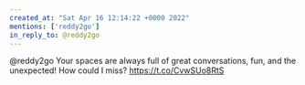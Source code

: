 ```yaml
---
created_at: "Sat Apr 16 12:14:22 +0000 2022"
mentions: ['reddy2go']
in_reply_to: @reddy2go
---
```


@reddy2go Your spaces are always full of great conversations, fun, and the unexpected! How could I miss? https://t.co/CvwSUo8RtS